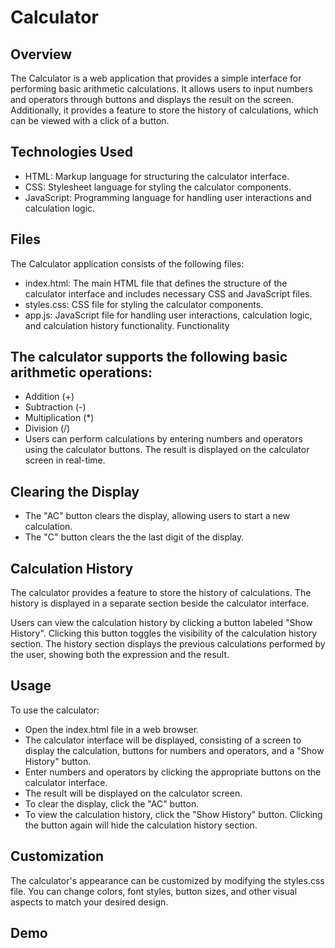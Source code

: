 # Calculator 

## Overview
The Calculator is a web application that provides a simple interface for performing basic arithmetic calculations. It allows users to input numbers and operators through buttons and displays the result on the screen. Additionally, it provides a feature to store the history of calculations, which can be viewed with a click of a button.

## Technologies Used
- HTML: Markup language for structuring the calculator interface.
- CSS: Stylesheet language for styling the calculator components.
- JavaScript: Programming language for handling user interactions and calculation logic.

## Files

The Calculator application consists of the following files:

- index.html: The main HTML file that defines the structure of the calculator interface and includes necessary CSS and JavaScript files.
- styles.css: CSS file for styling the calculator components.
- app.js: JavaScript file for handling user interactions, calculation logic, and calculation history functionality.
Functionality

## The calculator supports the following basic arithmetic operations:

- Addition (+)
- Subtraction (-)
- Multiplication (*)
- Division (/)
- Users can perform calculations by entering numbers and operators using the calculator buttons. The result is displayed on the calculator screen in real-time.

## Clearing the Display
- The "AC" button clears the display, allowing users to start a new calculation.
- The "C" button clears the the last digit of the display.



## Calculation History
The calculator provides a feature to store the history of calculations. The history is displayed in a separate section beside the calculator interface.

Users can view the calculation history by clicking a button labeled "Show History". Clicking this button toggles the visibility of the calculation history section. The history section displays the previous calculations performed by the user, showing both the expression and the result.

## Usage
To use the calculator:

- Open the index.html file in a web browser.
- The calculator interface will be displayed, consisting of a screen to display the calculation, buttons for numbers and operators, and a "Show History" button.
- Enter numbers and operators by clicking the appropriate buttons on the calculator interface.
- The result will be displayed on the calculator screen.
- To clear the display, click the "AC" button.
- To view the calculation history, click the "Show History" button. Clicking the button again will hide the calculation history section.

## Customization
The calculator's appearance can be customized by modifying the styles.css file. You can change colors, font styles, button sizes, and other visual aspects to match your desired design.

## Demo
